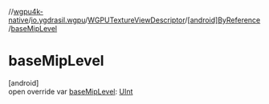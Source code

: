 //[wgpu4k-native](../../../../index.md)/[io.ygdrasil.wgpu](../../index.md)/[WGPUTextureViewDescriptor](../index.md)/[[android]ByReference](index.md)/[baseMipLevel](base-mip-level.md)

# baseMipLevel

[android]\
open override var [baseMipLevel](base-mip-level.md): [UInt](https://kotlinlang.org/api/core/kotlin-stdlib/kotlin/-u-int/index.html)